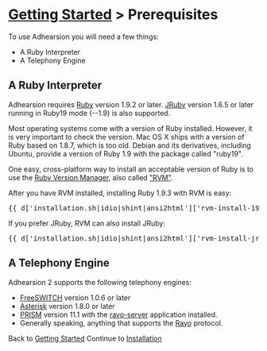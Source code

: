 # [Getting Started](/docs) > Prerequisites

To use Adhearsion you will need a few things:

* A Ruby Interpreter
* A Telephony Engine

## A Ruby Interpreter
Adhearsion requires [Ruby](http://ruby-lang.org) version 1.9.2 or later. [JRuby](http://jruby.org) version 1.6.5 or later running in Ruby19 mode (--1.9) is also supported.

Most operating systems come with a version of Ruby installed.  However, it is very important to check the version.  Mac OS X ships with a version of Ruby based on 1.8.7, which is too old.  Debian and its derivatives, including Ubuntu, provide a version of Ruby 1.9 with the package called "ruby19".

One easy, cross-platform way to install an acceptable version of Ruby is to use the [Ruby Version Manager](http://rvm.beginrescueend.com), also called ["RVM"](http://rvm.beginrescueend.com).

After you have RVM installed, installing Ruby 1.9.3 with RVM is easy:

<pre class="terminal">
{{ d['installation.sh|idio|shint|ansi2html']['rvm-install-193'] }}
</pre>

If you prefer JRuby, RVM can also install JRuby:

<pre class="terminal">
{{ d['installation.sh|idio|shint|ansi2html']['rvm-install-jruby'] }}
</pre>

## A Telephony Engine
Adhearsion 2 supports the following telephony engines:

* [FreeSWITCH](http://freeswitch.org) version 1.0.6 or later
* [Asterisk](http://asterisk.org) version 1.8.0 or later
* [PRISM](http://voxeolabs.com/prism/) version 11.1 with the [rayo-server](https://github.com/rayo/rayo-server) application installed.
* Generally speaking, anything that supports the [Rayo](https://github.com/rayo/rayo-server/wiki) protocol.

<div class='docs-progress-nav'>
  <span class='back'>
    Back to <a href="/docs">Getting Started</a>
  </span>
  <span class='forward'>
    Continue to <a href="/docs/getting-started/installation">Installation</a>
  </span>
</div>

<a href="#" rel="docs-nav-active" style="display:none;">docs-nav-getting-started</a>
